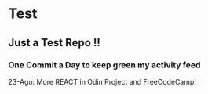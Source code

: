 # Test
## Just a Test Repo !!
### One Commit a Day to keep green my activity feed 

23-Ago: More REACT in Odin Project and FreeCodeCamp!